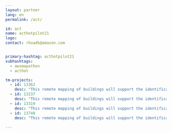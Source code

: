 ```yaml
---
layout: partner
lang: en
permalink: /act/

id: act
name: acthotpilot21
logo: 
contact: rhoadk@amazon.com


primary-hashtag: acthotpilot21
subhashtags:
  - awsmapathon
  - acthot

tm-projects:
  - id: 13362
    desc: "This remote mapping of buildings will support the identification and characterization of settlements, as well as the implementation of planned activities and largely the generation of data for humanitarian activities."
  - id: 13237
    desc: "This remote mapping of buildings will support the identification and characterization of settlements, as well as the implementation of planned activities and largely the generation of data for humanitarian activities."
  - id: 13319
    desc: "This remote mapping of buildings will support the identification and characterization of settlements, as well as the implementation of planned activities and largely the generation of data for humanitarian activities."
  - id: 13748
    desc: "This remote mapping of buildings will support the identification and characterization of settlements, as well as the implementation of planned activities and largely the generation of data for humanitarian activities."
    
---
```

